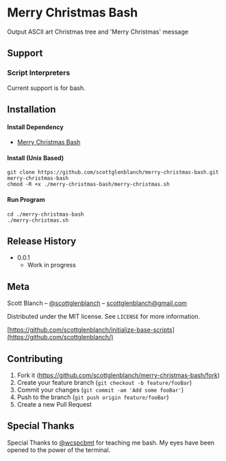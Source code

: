 # Merry Christmas Bash

Output ASCII art Christmas tree and 'Merry Christmas' message

## Support

### Script Interpreters
Current support is for bash.

## Installation

#### Install Dependency
* [Merry Christmas Bash](https://github.com/scottglenblanch/merry-christmas-bash)

#### Install (Unix Based)

```
git clone https://github.com/scottglenblanch/merry-christmas-bash.git merry-christmas-bash
chmod -R +x ./merry-christmas-bash/merry-christmas.sh
```

#### Run Program

```
cd ./merry-christmas-bash
./merry-christmas.sh
```

## Release History
* 0.0.1
    * Work in progress

## Meta

Scott Blanch – [@scottglenblanch](https://twitter.com/scottglenblanch) – scottglenblanch@gmail.com

Distributed under the MIT license. See ``LICENSE`` for more information.

[https://github.com/scottglenblanch/initialize-base-scripts](https://github.com/scottglenblanch/)

## Contributing

1. Fork it (<https://github.com/scottglenblanch/merry-christmas-bash/fork>)
2. Create your feature branch (`git checkout -b feature/fooBar`)
3. Commit your changes (`git commit -am 'Add some fooBar'`)
4. Push to the branch (`git push origin feature/fooBar`)
5. Create a new Pull Request

## Special Thanks
Special Thanks to [@wcspcbmt](https://github.com/wcspcbmt) for teaching me bash. My eyes have been opened to the power of the terminal.
